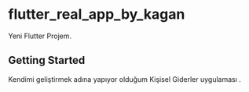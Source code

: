 # flutter_real_app_by_kagan

Yeni Flutter Projem.

## Getting Started

Kendimi geliştirmek adına yapıyor olduğum Kişisel Giderler  uygulaması .
